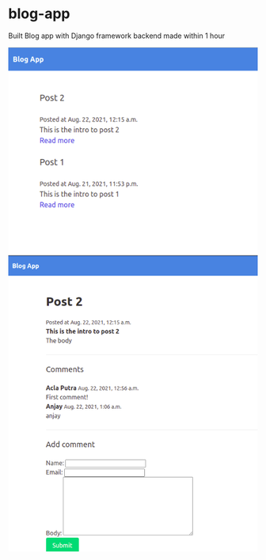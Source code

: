 # blog-app
Built Blog app with Django framework backend made within 1 hour

![](readme/home.png)
![](readme/post.png)
